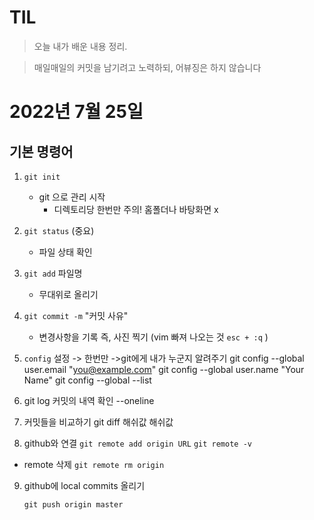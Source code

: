 # TIL 
> 오늘 내가 배운 내용 정리. 

> 매일매일의 커밋을 남기려고 노력하되, 어뷰징은 하지 않습니다 

# 2022년 7월 25일

## 기본 명령어 

 1. `git init`
    - git 으로 관리 시작
        - 디렉토리당 한번만 주의! 홈폴더나 바탕화면 x

2. `git status` (중요)
    - 파일 상태 확인

3. `git add` 파일명
    - 무대위로 올리기

4. `git commit -m` "커밋 사유"
    - 변경사항을 기록 즉, 사진 찍기 (vim 빠져 나오는 것 `esc + :q` )


5. `config` 설정 
-> 한번만
->git에게 내가 누군지 알려주기 
git config --global user.email "you@example.com"
git config --global user.name "Your Name"
git config --global --list

6. git log
커밋의 내역 확인
--oneline

7. 커밋들을 비교하기
git diff 해쉬값 해쉬값

8. github와 연결
    `git remote add origin URL`
    `git remote -v`


* remote 삭제
    `git remote rm origin`

9. github에 local commits 올리기

    `git push origin master`

